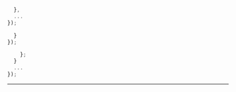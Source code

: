 ---
---






```js


  },
  ...
});
```




```js
  }
});
```


```js
    };
  }
  ...
});
```


- - -

